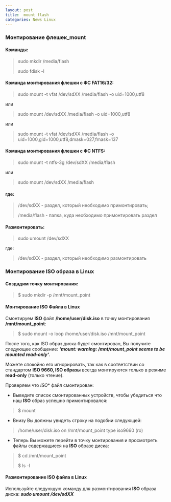 ```yaml
---
layout: post
title:  mount flash
categories: News Linux
---
```


### Монтирование флешек_mount

#### Команды:

>sudo mkdir /media/flash
> 
>sudo fdisk -l

#### Команда монтирования флешки с **ФС FAT16/32**:

>sudo mount -t vfat /dev/sdXX /media/flash -o uid=1000,utf8

или

>sudo mount /dev/sdXX /media/flash -o uid=1000,utf8

или

>sudo mount -t vfat /dev/sdXX /media/flash -o uid=1000,gid=1000,utf8,dmask=027,fmask=137

#### Команда монтирования флешки с **ФС NTFS**:

>sudo mount -t ntfs-3g /dev/sdXX /media/flash

или

>sudo mount /dev/sdXX /media/flash

#### где:

>/dev/sdXX - раздел, который необходимо примонтировать;
> 
>/media/flash - папка, куда необходимо примонтировать раздел

#### Размонтировать:

>sudo umount /dev/sdXX

где:

>/dev/sdXX - раздел, который необходимо размонтировать

### Монтирование ISO образа в **Linux**

#### Создадим точку монтирования:

>$ sudo mkdir -p /mnt/mount_point

#### Монтирование ISO Файла в Linux

Смонтируем **ISO** файл **/home/user/disk.iso** в точку монтирования **/mnt/mount_point**:

>$ sudo mount -o loop /home/user/disk.iso /mnt/mount_point

 После того, как ISO образ диска будет смонтирован, Вы получите следующее сообщение: ***‘mount: 
 warning: /mnt/mount_point seems to be mounted read-only‘***.

 Можете спокойно его игнорировать, так как в соответствии со стандартом **ISO 9660, ISO образы** 
 всегда монтируются только в режиме **read-only** (только чтение).

Проверяем что *ISO** файл смонтирован:

- Выведите список смонтированных устройств, чтобы убедиться что наш **ISO** образ успешно 
примонтировался:

>$ mount

- Внизу Вы должны увидеть строку на подобии следующей:

>/home/user/disk.iso on /mnt/mount_point type iso9660 (ro)

- Теперь Вы можете перейти в точку монтирования и просмотреть файлы содержащиеся на **ISO** образе 
  диска:

>$ cd /mnt/mount_point
> 
>$ ls -l

#### Размонтирование **ISO** файла в **Linux**

Используйте следующую команду для размонтирования **ISO** образа диска:  ***sudo umount /dev/sdXX***